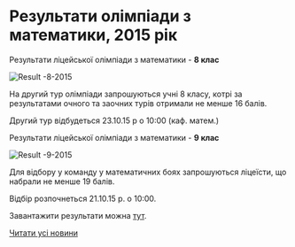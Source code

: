 # Результати олімпіади з математики, 2015 рік

Результати ліцейської олімпіади з математики - **8 клас**

![Result -8-2015](/images/blog/результати-олімпіади-з-математики-2015-рік/result-8-2015.jpg)

На другий тур олімпіади запрошуються учні 8 класу, котрі за результатами очного та заочних турів отримали не менше 16 балів.

Другий тур відбудеться 23.10.15 р о 10:00 (каф. матем.)

Результати ліцейської олімпіади з математики - **9 клас**

![Result -9-2015](/images/blog/результати-олімпіади-з-математики-2015-рік/result-9-2015.jpg)

Для відбору у команду у математичних боях запрошуються ліцеїсти, що набрали не менше 19 балів.

Відбір розпочнеться 21.10.15 р. о 10:00.

Завантажити результати можна [тут](/files/blog/результати-олімпіади-з-математики-2015-рік/результати-олімпіади-з-математики_2015.docx).

[Читати усі новини](/news)
